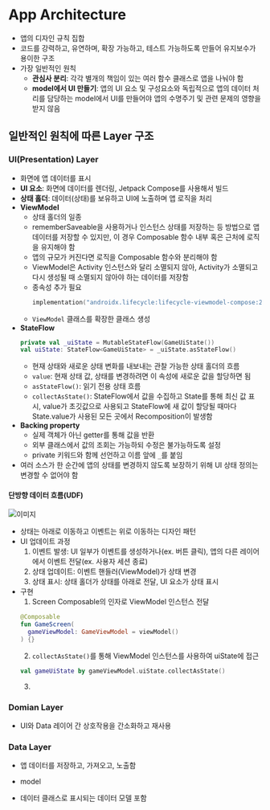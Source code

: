 # App Architecture

- 앱의 디자인 규칙 집합
- 코드를 강력하고, 유연하며, 확장 가능하고, 테스트 가능하도록 만들어 유지보수가 용이한 구조
- 가장 일반적인 원칙
  - **관심사 분리**: 각각 별개의 책임이 있는 여러 함수 클래스로 앱을 나눠야 함
  - **model에서 UI 만들기**: 앱의 UI 요소 및 구성요소와 독립적으로 앱의 데이터 처리를 담당하는 model에서 UI를 만들어야 앱의 수명주기 및 관련 문제의 영향을 받지 않음

## 일반적인 원칙에 따른 Layer 구조

### UI(Presentation) Layer

- 화면에 앱 데이터를 표시
- **UI 요소**: 화면에 데이터를 렌더링, Jetpack Compose를 사용해서 빌드
- **상태 홀더**: 데이터(상태)를 보유하고 UI에 노출하며 앱 로직을 처리
- **ViewModel**
  - 상태 홀더의 일종
  - rememberSaveable을 사용하거나 인스턴스 상태를 저장하는 등 방법으로 앱 데이터를 저장할 수 있지만, 이 경우 Composable 함수 내부 혹은 근처에 로직을 유지해야 함
  - 앱의 규모가 커진다면 로직을 Composable 함수와 분리해야 함
  - ViewModel은 Activity 인스턴스와 달리 소멸되지 않아, Activity가 소멸되고 다시 생성될 때 소멸되지 않아야 하는 데이터를 저장함
  - 종속성 추가 필요
    ```kotlin
    implementation("androidx.lifecycle:lifecycle-viewmodel-compose:2.6.1")
    ```
  - `ViewModel` 클래스를 확장한 클래스 생성
- **StateFlow**
  ```kotlin
  private val _uiState = MutableStateFlow(GameUiState())
  val uiState: StateFlow<GameUiState> = _uiState.asStateFlow()
  ```
  - 현재 상태와 새로운 상태 변화를 내보내는 관찰 가능한 상태 홀더의 흐름
  - `value`: 현재 상태 값, 상태를 변경하려면 이 속성에 새로운 값을 할당하면 됨
  - `asStateFlow()`: 읽기 전용 상태 흐름
  - `collectAsState()`: StateFlow에서 값을 수집하고 State를 통해 최신 값 표시, value가 초깃값으로 사용되고 StateFlow에 새 값이 할당될 때마다 State.value가 사용된 모든 곳에서 Recomposition이 발생함
- **Backing property**
  - 실제 객체가 아닌 getter를 통해 값을 반환
  - 외부 클래스에서 값의 조회는 가능하되 수정은 불가능하도록 설정
  - private 키워드와 함께 선언하고 이름 앞에 `_`를 붙임
- 여러 소스가 한 순간에 앱의 상태를 변경하지 않도록 보장하기 위해 UI 상태 정의는 변경할 수 없어야 함

#### 단방향 데이터 흐름(UDF)

![이미지](https://developer.android.com/static/codelabs/basic-android-kotlin-compose-viewmodel-and-state/img/61eb7bcdcff42227_960.png?hl=ko)

- 상태는 아래로 이동하고 이벤트는 위로 이동하는 디자인 패턴
- UI 업데이트 과정
  1. 이벤트 발생: UI 일부가 이벤트를 생성하거나(ex. 버튼 클릭), 앱의 다른 레이어에서 이벤트 전달(ex. 사용자 세션 종료)
  2. 상태 업데이트: 이벤트 핸들러(ViewModel)가 상태 변경
  3. 상태 표시: 상태 홀더가 상태를 아래로 전달, UI 요소가 상태 표시
- 구현
  1. Screen Composable의 인자로 ViewModel 인스턴스 전달
  ```kotlin
  @Composable
  fun GameScreen(
    gameViewModel: GameViewModel = viewModel()
  ) {}
  ```
  2. `collectAsState()`를 통해 ViewModel 인스턴스를 사용하여 uiState에 접근
  ```kotlin
  val gameUiState by gameViewModel.uiState.collectAsState()
  ```
  3.

### Domian Layer

- UI와 Data 레이어 간 상호작용을 간소화하고 재사용

### Data Layer

- 앱 데이터를 저장하고, 가져오고, 노출함

- model

- 데이터 클래스로 표시되는 데이터 모델 포함
